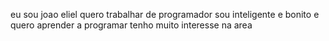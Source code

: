 eu sou joao eliel
quero trabalhar de programador
sou inteligente 
e bonito
e quero aprender a programar
tenho muito interesse na area
